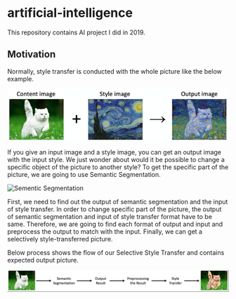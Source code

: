 # artificial-intelligence
This repository contains AI project I did in 2019.


## Motivation
Normally, style transfer is conducted with the whole picture like the below example.

![Style Transfer](StyleTransfer.png)

If you give an input image and a style image, you can get an output image with the input style. We just wonder about would it be possible to change a specific object of the picture to another style? To get the specific part of the picture, we are going to use Semantic Segmentation. 

![Sementic Segmentation](SementicWegmentation.png)

First, we need to find out the output of semantic segmentation and the input of style transfer. In order to change specific part of the picture, the output of semantic segmentation and input of style transfer format have to be same. Therefore, we are going to find each format of output and input and preprocess the output to match with the input. Finally, we can get a selectively style-transferred picture.


Below process shows the flow of our Selective Style Transfer and contains expected output picture. 

![Project Process](ProjectProcess.png)

